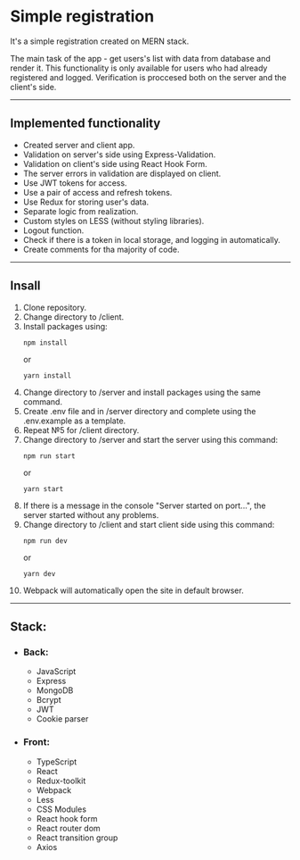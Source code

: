 # Simple registration

It's a simple registration created on MERN stack.

The main task of the app - get users's list with data from database and render it. This functionality is only available for users who had already registered and logged. Verification is proccesed both on the server and the client's side. 

---
## Implemented functionality
* Created server and client app.
* Validation on server's side using Express-Validation.
* Validation on client's side using React Hook Form.
* The server errors in validation are displayed on client.
* Use JWT tokens for access.
* Use a pair of access and refresh tokens.
* Use Redux for storing user's data.
* Separate logic from realization.
* Custom styles on LESS (without styling libraries).
* Logout function.
* Check if there is a token in local storage, and logging in automatically.
* Create comments for tha majority of code.

---
## Insall 
1. Clone repository.
2. Change directory to /client.
3. Install packages using:
    ``` 
    npm install
    ```
    or
    ```
    yarn install
    ```
4. Change directory to /server and install packages using the same command.
5. Create .env file and in /server directory and complete using the .env.example as a template.
6. Repeat №5 for /client directory.
7. Change directory to /server and start the server using this command:
    ```
    npm run start
    ```
    or
    ```
    yarn start
8. If there is a message in the console "Server started on port...", the server started without any problems.
9. Change directory to /client and start client side using this command:
    ```
    npm run dev
    ```
    or
    ```
    yarn dev
    ```
10. Webpack will automatically open the site in default browser.


---
## Stack:
* ### Back:
  * JavaScript 
  * Express
  * MongoDB
  * Bcrypt
  * JWT
  * Cookie parser
* ### Front:
  * TypeScript
  * React
  * Redux-toolkit
  * Webpack
  * Less
  * CSS Modules
  * React hook form
  * React router dom
  * React transition group
  * Axios
